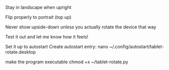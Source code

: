 Stay in landscape when upright

Flip properly to portrait (top up)

Never show upside-down unless you actually rotate the device that way

Test it out and let me know how it feels! 


Set it up to autostart
Create autostart entry:
nano ~/.config/autostart/tablet-rotate.desktop

make the program executable 
chmod +x ~/tablet-rotate.py
